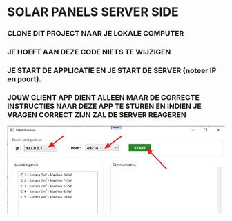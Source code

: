 # SOLAR PANELS SERVER SIDE

### CLONE DIT PROJECT NAAR JE LOKALE COMPUTER
### JE HOEFT AAN DEZE CODE NIETS TE WIJZIGEN
### JE START DE APPLICATIE EN JE START DE SERVER (noteer IP en poort).
### JOUW CLIENT APP DIENT ALLEEN MAAR DE CORRECTE INSTRUCTIES NAAR DEZE APP TE STUREN EN INDIEN JE VRAGEN CORRECT ZIJN ZAL DE SERVER REAGEREN


![demo](assets/server.png)  
